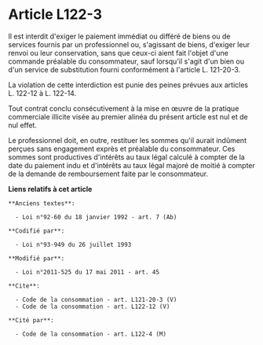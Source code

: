 # Article L122-3

Il est interdit d'exiger le paiement immédiat ou différé de biens ou de services fournis par un professionnel ou, s'agissant
de biens, d'exiger leur renvoi ou leur conservation, sans que ceux-ci aient fait l'objet d'une commande préalable du
consommateur, sauf lorsqu'il s'agit d'un bien ou d'un service de substitution fourni conformément à l'article L. 121-20-3. 

La violation de cette interdiction est punie des peines prévues aux articles L. 122-12 à L. 122-14. 

Tout contrat conclu consécutivement à la mise en œuvre de la pratique commerciale illicite visée au premier alinéa du présent
article est nul et de nul effet. 

Le professionnel doit, en outre, restituer les sommes qu'il aurait indûment perçues sans engagement exprès et préalable du
consommateur. Ces sommes sont productives d'intérêts au taux légal calculé à compter de la date du paiement indu et
d'intérêts au taux légal majoré de moitié à compter de la demande de remboursement faite par le consommateur.

**Liens relatifs à cet article**

	**Anciens textes**:

	  - Loi n°92-60 du 18 janvier 1992 - art. 7 (Ab)

	**Codifié par**:

	  - Loi n°93-949 du 26 juillet 1993

	**Modifié par**:

	  - Loi n°2011-525 du 17 mai 2011 - art. 45

	**Cite**:

	  - Code de la consommation - art. L121-20-3 (V)
	  - Code de la consommation - art. L122-12 (V)

	**Cité par**:

	  - Code de la consommation - art. L122-4 (M)
